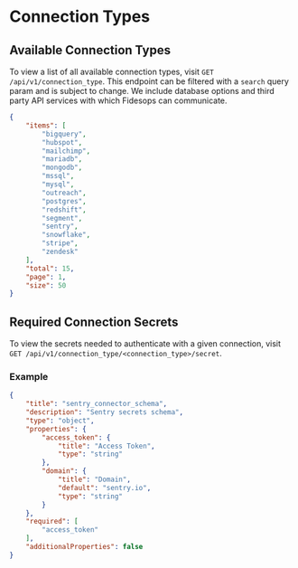 # Connection Types


## Available Connection Types

To view a list of all available connection types, visit `GET /api/v1/connection_type`.
This endpoint can be filtered with a `search` query param and is subject to change.  We include
database options and third party API services with which Fidesops can communicate.

```json title="<code>GET /api/v1/connection_type</code>"
{
    "items": [
        "bigquery",
        "hubspot",
        "mailchimp",
        "mariadb",
        "mongodb",
        "mssql",
        "mysql",
        "outreach",
        "postgres",
        "redshift",
        "segment",
        "sentry",
        "snowflake",
        "stripe",
        "zendesk"
    ],
    "total": 15,
    "page": 1,
    "size": 50
}
```

## Required Connection Secrets

To view the secrets needed to authenticate with a given connection, visit `GET /api/v1/connection_type/<connection_type>/secret`.

### Example
```json title="<code>GET /api/v1/connection_type/sentry/secret</code>"
{
    "title": "sentry_connector_schema",
    "description": "Sentry secrets schema",
    "type": "object",
    "properties": {
        "access_token": {
            "title": "Access Token",
            "type": "string"
        },
        "domain": {
            "title": "Domain",
            "default": "sentry.io",
            "type": "string"
        }
    },
    "required": [
        "access_token"
    ],
    "additionalProperties": false
}
```